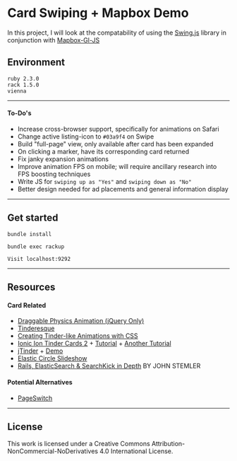 
Card Swiping + Mapbox Demo
===========

In this project, I will look at the compatability of using the [Swing.js](https://github.com/gajus/swing) library in conjunction with [Mapbox-Gl-JS](https://www.mapbox.com/mapbox-gl-js/api/)


## Environment

```
ruby 2.3.0
rack 1.5.0
vienna
```

---

#### To-Do's
- Increase cross-browser support, specifically for animations on Safari
- Change active listing-icon to ```#03a9f4``` on Swipe
- Build "full-page" view, only available after card has been expanded
- On clicking a marker, have its corresponding card returned
- Fix janky expansion animations
- Improve animation FPS on mobile; will require ancillary research into FPS boosting techniques
- Write JS for ```swiping up as "Yes"``` and ```swiping down as "No"```
- Better design needed for ad placements and general information display

---


## Get started

```
bundle install
```

```
bundle exec rackup
```

```
Visit localhost:9292
```
---


## Resources

#### Card Related
- [Draggable Physics Animation (jQuery Only)](https://codepen.io/suez/pen/gfxrt)
- [Tinderesque](https://github.com/codepo8/tinderesque/blob/master/README.md)
- [Creating Tinder-like Animations with CSS](http://smotko.si/tinder-css/)
- [Ionic Ion Tinder Cards 2](https://github.com/loringdodge/ionic-ion-tinder-cards-2) + [Tutorial](https://www.thepolyglotdeveloper.com/2015/01/making-tinder-style-swipe-cards-ionic-framework/) + [Another Tutorial](http://loring-dodge.azurewebsites.net/ionic-tinder-cards-2/)
- [jTinder](https://github.com/do-web/jTinder/) + [Demo](http://netcup-gutschein.x5c.de/jtinder/)
- [Elastic Circle Slideshow](http://tympanus.net/codrops/2016/01/27/elastic-circle-slideshow/)
- [Rails, ElasticSearch & SearchKick in Depth](http://www.webascender.com/Blog/ID/752/Rails-ElasticSearch-SearchKick-in-Depth#.WAuIW5MrLdR) BY JOHN STEMLER

#### Potential Alternatives
- [PageSwitch](https://github.com/qiqiboy/pageSwitch)

---


## License

This work is licensed under a Creative Commons Attribution-NonCommercial-NoDerivatives 4.0 International License.
